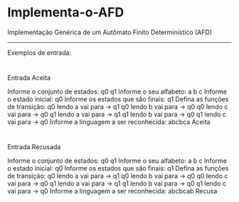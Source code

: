# Implementa-o-AFD
Implementação Genérica de um Autômato Finito Determinístico (AFD)

_________________________________________________________________
Exemplos de entrada:
#
Entrada Aceita

Informe o conjunto de estados: q0 q1 
Informe o seu alfabeto: a b c 
Informe o estado inicial: q0 
Informe os estados que são finais: q1 
Defina as funções de transição: 
  q0 lendo a vai para -> q1 
  q0 lendo b vai para -> q0 
  q0 lendo c vai para -> q0 
  q1 lendo a vai para -> q1 
  q1 lendo b vai para -> q0 
  q1 lendo c vai para -> q0 
Informe a linguagem a ser reconhecida: abcbca
Aceita
#

#
Entrada Recusada

Informe o conjunto de estados: q0 q1 
Informe o seu alfabeto: a b c 
Informe o estado inicial: q0 
Informe os estados que são finais: q1 
Defina as funções de transição: 
  q0 lendo a vai para -> q1 
  q0 lendo b vai para -> q0 
  q0 lendo c vai para -> q0 
  q1 lendo a vai para -> q1 
  q1 lendo b vai para -> q0 
  q1 lendo c vai para -> q0 
Informe a linguagem a ser reconhecida: abcbcab
Recusa
#
